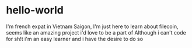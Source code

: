 # hello-world
I'm french expat in Vietnam Saigon, I'm just here to learn about filecoin, seems like an amazing project i'd love to be a part of 
Although i can't code for sh!t i'm an easy learner and i have the desire to do so
